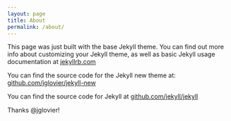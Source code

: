```yaml
---
layout: page
title: About
permalink: /about/
---
```


This page was just built with the base Jekyll theme. You can find out more info
about customizing your Jekyll theme, as well as basic Jekyll usage documentation
at [jekyllrb.com](http://jekyllrb.com/)

You can find the source code for the Jekyll new theme at: [github.com/jglovier/jekyll-new](https://github.com/jglovier/jekyll-new)

You can find the source code for Jekyll at [github.com/jekyll/jekyll](https://github.com/jekyll/jekyll)

Thanks @jglovier!
